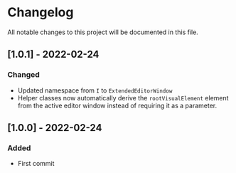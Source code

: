 ﻿# Changelog
All notable changes to this project will be documented in this file.

## [1.0.1] - 2022-02-24
### Changed
- Updated namespace from `I` to `ExtendedEditorWindow`
- Helper classes now automatically derive the `rootVisualElement` element from the active editor window instead of requiring it as a parameter.

## [1.0.0] - 2022-02-24
### Added
- First commit